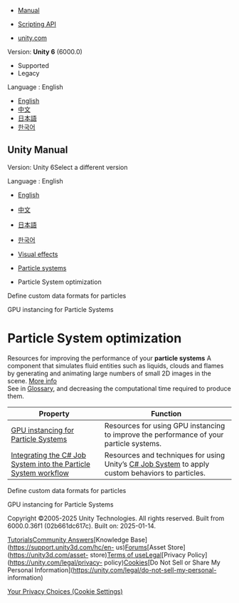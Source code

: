 [](https://docs.unity3d.com)

  * [Manual](../Manual/index.html)
  * [Scripting API](../ScriptReference/index.html)

  * [unity.com](https://unity.com/)

Version: **Unity 6** (6000.0)

  * Supported
  * Legacy

Language : English

  * [English](/Manual/particle-system-optimization.html)
  * [中文](/cn/current/Manual/particle-system-optimization.html)
  * [日本語](/ja/current/Manual/particle-system-optimization.html)
  * [한국어](/kr/current/Manual/particle-system-optimization.html)

[](https://docs.unity3d.com)

## Unity Manual

Version: Unity 6Select a different version

Language : English

  * [English](/Manual/particle-system-optimization.html)
  * [中文](/cn/current/Manual/particle-system-optimization.html)
  * [日本語](/ja/current/Manual/particle-system-optimization.html)
  * [한국어](/kr/current/Manual/particle-system-optimization.html)

  * [Visual effects](visual-effects.html)
  * [Particle systems](ParticleSystems.html)
  * Particle System optimization

[](define-custom-data-formats-particles.html)

Define custom data formats for particles

[](gpu-instancing-particle-systems.html)

GPU instancing for Particle Systems

# Particle System optimization

Resources for improving the performance of your **particle systems** A
component that simulates fluid entities such as liquids, clouds and flames by
generating and animating large numbers of small 2D images in the scene. [More
info](class-ParticleSystem.html)  
See in [Glossary](Glossary.html#particlesystem), and decreasing the
computational time required to produce them.

**Property** | **Function**  
---|---  
[GPU instancing for Particle Systems](gpu-instancing-particle-systems.html) | Resources for using GPU instancing to improve the performance of your particle systems.  
[Integrating the C# Job System into the Particle System workflow](particle-system-job-system-integration.html) | Resources and techniques for using Unity’s [C# Job System](job-system.html) to apply custom behaviors to particles.  
  
[](define-custom-data-formats-particles.html)

Define custom data formats for particles

[](gpu-instancing-particle-systems.html)

GPU instancing for Particle Systems

Copyright ©2005-2025 Unity Technologies. All rights reserved. Built from
6000.0.36f1 (02b661dc617c). Built on: 2025-01-14.

[Tutorials](https://learn.unity.com/)[Community
Answers](https://answers.unity3d.com)[Knowledge
Base](https://support.unity3d.com/hc/en-
us)[Forums](https://forum.unity3d.com)[Asset Store](https://unity3d.com/asset-
store)[Terms of
use](https://docs.unity3d.com/Manual/TermsOfUse.html)[Legal](https://unity.com/legal)[Privacy
Policy](https://unity.com/legal/privacy-
policy)[Cookies](https://unity.com/legal/cookie-policy)[Do Not Sell or Share
My Personal Information](https://unity.com/legal/do-not-sell-my-personal-
information)

[Your Privacy Choices (Cookie Settings)](javascript:void\(0\);)

